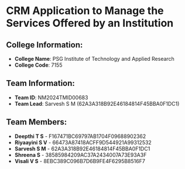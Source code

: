 # CRM Application to Manage the Services Offered by an Institution

## College Information:
- **College Name**: PSG Institute of Technology and Applied Research
- **College Code**: 7155

## Team Information:
- **Team ID**: NM2024TMID00683
- **Team Lead**: Sarvesh S M (62A3A318B92E46184814F45BBA0F1DC1)

## Team Members:
- **Deepthi T S** - F167471BC69797AB1704F09688902362
- **Riyaayini S V** - 66473A87418ACFF9D544921A99312532
- **Sarvesh S M** - 62A3A318B92E46184814F45BBA0F1DC1
- **Shreena S** - 38585984209AC37A2434007A73E93A3F
- **Visali V S** - 8EBC389C096B7D6B9FE4F6295B8516F7

